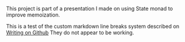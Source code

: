 This project is part of a presentation I made on using State monad to improve memoization. 

This is a test
of the custom markdown
line breaks system
described on [Writing on Github](https://help.github.com/articles/writing-on-github)
They do not appear to be working.
